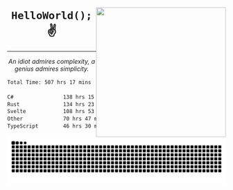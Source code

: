 <div text-align="center">
    <img src="https://i.imgur.com/h1q15Kt.gife" align="right" width="299" height="299">
    <h1 align="center"><code>HelloWorld();</code> ✌️</h1>
    <hr>
    <p align="center"><i>An idiot admires complexity, a genius admires simplicity.</i></p>
</div>

<!--START_SECTION:waka-->

```txt
Total Time: 507 hrs 17 mins

C#                138 hrs 15 mins ██████░░░░░░░░░░░░░░░░░░░   23.92 %
Rust              134 hrs 23 mins █████▓░░░░░░░░░░░░░░░░░░░   23.25 %
Svelte            108 hrs 53 mins ████▓░░░░░░░░░░░░░░░░░░░░   18.84 %
Other             70 hrs 47 mins  ███░░░░░░░░░░░░░░░░░░░░░░   12.25 %
TypeScript        46 hrs 30 mins  ██░░░░░░░░░░░░░░░░░░░░░░░   08.04 %
```

<!--END_SECTION:waka-->

<picture>
  <source media="(prefers-color-scheme: dark)" srcset="https://raw.githubusercontent.com/Somfic/Somfic/main/github-contribution-grid-snake-dark.svg">
  <source media="(prefers-color-scheme: light)" srcset="https://raw.githubusercontent.com/Somfic/Somfic/main/github-contribution-grid-snake.svg">
  <img alt="github contribution grid snake animation" src="https://raw.githubusercontent.com/Somfic/Somfic/main/github-contribution-grid-snake.svg">
</picture>
